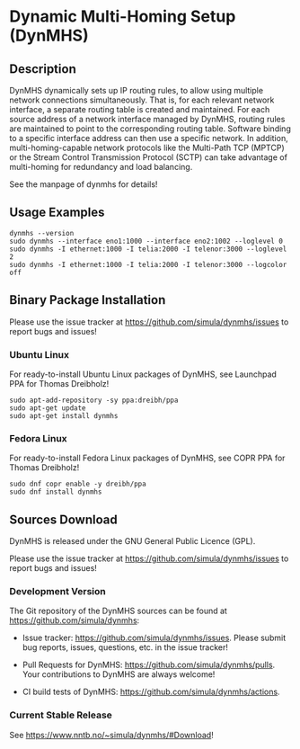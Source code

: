 # Dynamic Multi-Homing Setup (DynMHS)

## Description

DynMHS dynamically sets up IP routing rules, to allow using multiple network connections simultaneously. That is, for each relevant network interface, a separate routing table is created and maintained. For each source address of a network interface managed by DynMHS, routing rules are maintained to point to the corresponding routing table. Software binding to a specific interface address can then use a specific network. In addition, multi-homing-capable network protocols like the Multi-Path TCP (MPTCP) or the Stream Control Transmission Protocol (SCTP) can take advantage of multi-homing for redundancy and load balancing.

See the manpage of dynmhs for details!

## Usage Examples

```
dynmhs --version
sudo dynmhs --interface eno1:1000 --interface eno2:1002 --loglevel 0
sudo dynmhs -I ethernet:1000 -I telia:2000 -I telenor:3000 --loglevel 2
sudo dynmhs -I ethernet:1000 -I telia:2000 -I telenor:3000 --logcolor off
```

## Binary Package Installation

Please use the issue tracker at https://github.com/simula/dynmhs/issues to report bugs and issues!

### Ubuntu Linux

For ready-to-install Ubuntu Linux packages of DynMHS, see Launchpad PPA for Thomas Dreibholz!

```
sudo apt-add-repository -sy ppa:dreibh/ppa
sudo apt-get update
sudo apt-get install dynmhs
```

### Fedora Linux

For ready-to-install Fedora Linux packages of DynMHS, see COPR PPA for Thomas Dreibholz!

```
sudo dnf copr enable -y dreibh/ppa
sudo dnf install dynmhs
```

## Sources Download

DynMHS is released under the GNU General Public Licence (GPL).

Please use the issue tracker at https://github.com/simula/dynmhs/issues to report bugs and issues!

### Development Version

The Git repository of the DynMHS sources can be found at https://github.com/simula/dynmhs:

- Issue tracker: https://github.com/simula/dynmhs/issues.
  Please submit bug reports, issues, questions, etc. in the issue tracker!

- Pull Requests for DynMHS: https://github.com/simula/dynmhs/pulls.
  Your contributions to DynMHS are always welcome!

- CI build tests of DynMHS: https://github.com/simula/dynmhs/actions.

### Current Stable Release

See https://www.nntb.no/~simula/dynmhs/#Download!
